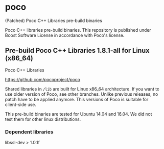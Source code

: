 # poco
(Patched) Poco C++ Libraries pre-build binaries

Poco C++ libraries pre-build binaries. This repository is published under Boost Software License in accordance with Poco's license.

## Pre-build Poco C++ Libraries 1.8.1-all for Linux (x86_64)

Poco C++ Libraries

https://github.com/pocoproject/poco

Shared libraries in `/lib` are built for Linux x86_64 architecture. If you want to use older version of Poco, see other branches. Unlike previous releases, no patch have to be applied anymore. This versions of Poco is suitable for client-side use.

This pre-build binaries are tested for Ubuntu 14.04 and 16.04. We did not test them for other linux distributions.

### Dependent libraries

libssl-dev > 1.0.1f
